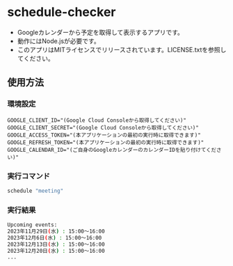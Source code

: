 # schedule-checker

- Googleカレンダーから予定を取得して表示するアプリです。
- 動作にはNode.jsが必要です。
- このアプリはMITライセンスでリリースされています。LICENSE.txtを参照してください。


## 使用方法

### 環境設定

```.env
GOOGLE_CLIENT_ID="(Google Cloud Consoleから取得してください)"
GOOGLE_CLIENT_SECRET="(Google Cloud Consoleから取得してください)"
GOOGLE_ACCESS_TOKEN="(本アプリケーションの最初の実行時に取得できます)"
GOOGLE_REFRESH_TOKEN="(本アプリケーションの最初の実行時に取得できます)"
GOOGLE_CALENDAR_ID="(ご自身のGoogleカレンダーのカレンダーIDを貼り付けてください)"
```

### 実行コマンド

```bash
schedule "meeting"
```

### 実行結果

```bash
Upcoming events:
2023年11月29日(水) : 15:00～16:00
2023年12月6日(水) : 15:00～16:00
2023年12月13日(水) : 15:00～16:00
2023年12月20日(水) : 15:00～16:00
...
```